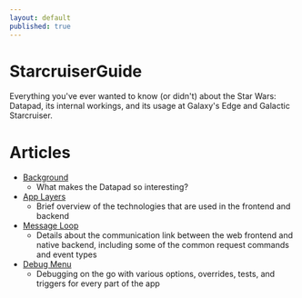 ```yaml
---
layout: default
published: true
---
```


# StarcruiserGuide

Everything you've ever wanted to know (or didn't) about the Star Wars: Datapad, its internal workings, and its usage at Galaxy's Edge and Galactic Starcruiser.

# Articles

* [Background](/background/)
  * What makes the Datapad so interesting?
* [App Layers](/app-layers/)
  * Brief overview of the technologies that are used in the frontend and backend
* [Message Loop](/message-loop/)
  * Details about the communication link between the web frontend and native backend, including some of the common request commands and event types
* [Debug Menu](/debug-menu/)
  * Debugging on the go with various options, overrides, tests, and triggers for every part of the app

